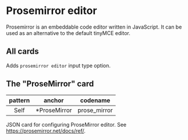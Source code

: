 <!--
# @title README - mod: Prosemirror editor
-->

# Prosemirror editor

Prosemirror is an embeddable code editor written in JavaScript. It can be used
as an alternative to the default tinyMCE editor.

## All cards

Adds `prosemirror editor` input type option.

## The "ProseMirror" card

| pattern | anchor | codename |
|:----:|:----:|:----:|
| Self | *ProseMirror | prose_mirror |

JSON card for configuring ProseMirror editor. See
https://prosemirror.net/docs/ref/.